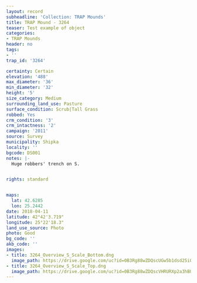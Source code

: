 ```yaml
---
layout: record
subheadline: 'Collection: TRAP Mounds'
title: TRAP Mound - 3264
teaser: Test example of object
categories:
- TRAP Mounds
header: no
tags:
- ''
trap_id: '3264'

certainty: Certain
elevation: '488'
max_diameter: '36'
min_diameter: '32'
height: '5'
size_category: Medium
surrounding_land_use: Pasture
surface_condition: Scrub|Tall Grass
robbed: Yes
crm_condition: '3'
crm_intactness: '2'
campaign: '2011'
source: Survey
municipality: Shipka
locality: ''
bgcode: DS001
notes: |-
  Huge robbers' trench on S.


rights: standard


maps:
  lat: 42.6285
  lon: 25.2442
date: 2018-04-11
latitude: 42°42'3.719"
longitude: 25°22'18.3"
land_use_source: Photo
photo: Good
bg_code: ''
akb_code: ''
images:
- title: 3264_Overview_S_Scale_Bottom.dng
  image_path: https://drive.google.com/uc?id=0B3Rg88wZDQscUGw5b1dsd25iOUU
- title: 3264_Overview_S_Scale_Top.dng
  image_path: https://drive.google.com/uc?id=0B3Rg88wZDQscVHRURXp2a3hBUms
---
```

